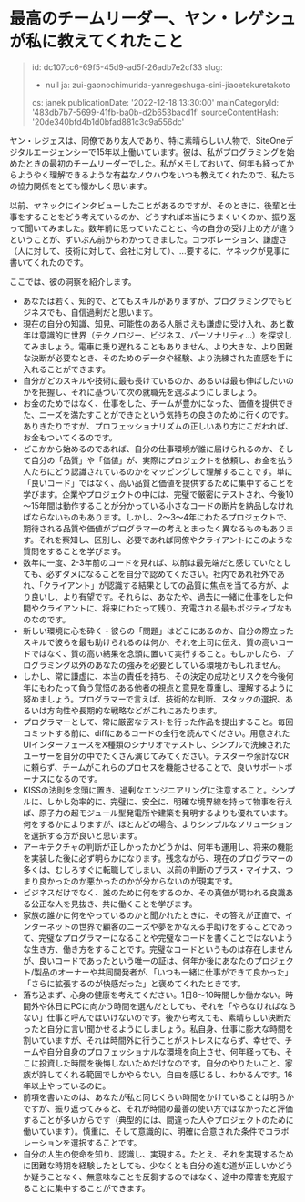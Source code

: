 最高のチームリーダー、ヤン・レゲシュが私に教えてくれたこと
=============================

> id: dc107cc6-69f5-45d9-ad5f-26adb7e2cf33
> slug:
> 	- null
> 	ja: zui-gaonochimurida-yanregeshuga-sini-jiaoetekuretakoto
> 
> cs: janek
> publicationDate: '2022-12-18 13:30:00'
> mainCategoryId: '483db7b7-5699-41fb-ba0b-d2b653bacd1f'
> sourceContentHash: '20de340bfd4b1d0bfad881c3c9a556dc'

ヤン・レジェスは、同僚であり友人であり、特に素晴らしい人物で、SiteOneデジタルエージェンシーで15年以上働いています。彼は、私がプログラミングを始めたときの最初のチームリーダーでした。私がメモしておいて、何年も経ってからようやく理解できるような有益なノウハウをいつも教えてくれたので、私たちの協力関係をとても懐かしく思います。

以前、ヤネックにインタビューしたことがあるのですが、そのときに、後輩と仕事をすることをどう考えているのか、どうすれば本当にうまくいくのか、振り返って聞いてみました。数年前に思っていたことと、今の自分の受け止め方が違うということが、ずいぶん前からわかってきました。コラボレーション、謙虚さ（人に対して、技術に対して、会社に対して）、...要するに、ヤネックが見事に書いてくれたのです。

ここでは、彼の洞察を紹介します。

- あなたは若く、知的で、とてもスキルがありますが、プログラミングでもビジネスでも、自信過剰だと思います。
- 現在の自分の知識、知見、可能性のある人脈さえも謙虚に受け入れ、あと数年は意識的に世界（テクノロジー、ビジネス、パーソナリティ...）を探求してみましょう。電車に乗り遅れることもありません。より大きな、より困難な決断が必要なとき、そのためのデータや経験、より洗練された直感を手に入れることができます。
- 自分がどのスキルや技術に最も長けているのか、あるいは最も伸ばしたいのかを把握し、それに基づいて次の就職先を選ぶようにしましょう。
- お金のためではなく、仕事をした、チームが豊かになった、価値を提供できた、ニーズを満たすことができたという気持ちの良さのために行くのです。ありきたりですが、プロフェッショナリズムの正しいあり方にこだわれば、お金もついてくるのです。
- どこかから始めるのであれば、自分の仕事環境が誰に届けられるのか、そして自分の「品質」や「価値」が、実際にプロジェクトを依頼し、お金を払う人たちにどう認識されているのかをマッピングして理解することです。単に「良いコード」ではなく、高い品質と価値を提供するために集中することを学びます。企業やプロジェクトの中には、完璧で厳密にテストされ、今後10～15年間は動作することが分かっている小さなコードの断片を納品しなければならないものもあります。しかし、2～3～4年にわたるプロジェクトで、期待される品質や価値がプログラマーの考えとまったく異なるものもあります。それを察知し、区別し、必要であれば同僚やクライアントにこのような質問をすることを学びます。
- 数年に一度、2-3年前のコードを見れば、以前は最先端だと感じていたとしても、必ずダメになることを自分で認めてください。社内であれ社外であれ、「クライアント」が認識する結果としての品質に焦点を当てる方が、より良いし、より有望です。それらは、あなたや、過去に一緒に仕事をした仲間やクライアントに、将来にわたって残り、充電される最もポジティブなものなのです。
- 新しい環境に心を砕く - 彼らの「問題」はどこにあるのか、自分の際立ったスキルで彼らを最も助けられるのは何か、それを上司に伝え、質の高いコードではなく、質の高い結果を念頭に置いて実行すること。もしかしたら、プログラミング以外のあなたの強みを必要としている環境かもしれません。
- しかし、常に謙虚に、本当の責任を持ち、その決定の成功とリスクを今後何年にもわたって負う覚悟のある他者の視点と意見を尊重し、理解するように努めましょう。プログラマーで言えば、技術的な判断、スタックの選択、あるいは方向性や長期的な戦略などがこれにあたります。
- プログラマーとして、常に厳密なテストを行った作品を提出すること。毎回コミットする前に、diffにあるコードの全行を読んでください。用意されたUIインターフェースをX種類のシナリオでテストし、シンプルで洗練されたユーザーを自分の中でたくさん演じてみてください。テスターや余計なCRに頼らず、チームがこれらのプロセスを機能させることで、良いサポートボーナスになるのです。
- KISSの法則を念頭に置き、過剰なエンジニアリングに注意すること。シンプルに、しかし効率的に、完璧に、安全に、明確な境界線を持って物事を行えば、原子力の超モジュール型発電所や建築を発明するよりも優れています。何をするかによりますが、ほとんどの場合、よりシンプルなソリューションを選択する方が良いと思います。
- アーキテクチャの判断が正しかったかどうかは、何年も運用し、将来の機能を実装した後に必ず明らかになります。残念ながら、現在のプログラマーの多くは、むしろすぐに転職してしまい、以前の判断のプラス・マイナス、つまり良かったのか悪かったのかが分からないのが現実です。
- ビジネスだけでなく、誰のために何をするのか、その真価が問われる良識ある公正な人を見抜き、共に働くことを学びます。
- 家族の誰かに何をやっているのかと聞かれたときに、その答えが正直で、インターネットの世界で顧客のニーズや夢をかなえる手助けをすることであって、完璧なプログラマーになることや完璧なコードを書くことではないような生き方、働き方をすることです。完璧なコードというものは存在しませんが、良いコードであったという唯一の証は、何年か後にあなたのプロジェクト/製品のオーナーや共同開発者が、「いつも一緒に仕事ができて良かった」「さらに拡張するのが快感だった」と褒めてくれたときです。
- 落ち込まず、心身の健康を考えてください。1日8〜10時間しか働かない。時間外や休日にPCに向かう時間を選んだとしても、それを「やらなければならない」仕事と呼んではいけないのです。後から考えても、素晴らしい決断だったと自分に言い聞かせるようにしましょう。私自身、仕事に膨大な時間を割いていますが、それは時間外に行うことがストレスにならず、幸せで、チームや自分自身のプロフェッショナルな環境を向上させ、何年経っても、そこに投資した時間を後悔しないためだけなのです。自分のやりたいこと、家族が許してくれる範囲でしかやらない。自由を感じるし、わかるんです。16年以上やっているのに。
- 前項を書いたのは、あなたが私と同じくらい時間をかけていることは明らかですが、振り返ってみると、それが時間の最善の使い方ではなかったと評価することが多いからです（典型的には、間違った人やプロジェクトのために働いています）。慎重に、そして意識的に、明確に合意された条件でコラボレーションを選択することです。
- 自分の人生の使命を知り、認識し、実現する。たとえ、それを実現するために困難な時期を経験したとしても、少なくとも自分の進む道が正しいかどうか疑うことなく、無意味なことを反芻するのではなく、途中の障害を克服することに集中することができます。
